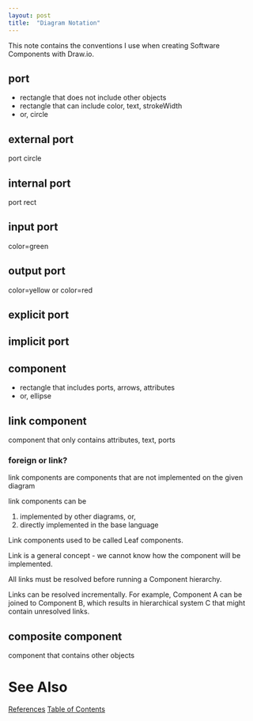 ```yaml
---
layout: post
title:  "Diagram Notation"
---
```

This note contains the conventions I use when creating Software Components with Draw.io.

## port
- rectangle that does not include other objects  
- rectangle that can include color, text, strokeWidth
- or, circle

## external port
  port
  circle
  
## internal port
  port
  rect

## input port
  color=green

## output port
  color=yellow or color=red

## explicit port

## implicit port

## component
- rectangle that includes ports, arrows, attributes
- or, ellipse

## link component
  component that only contains attributes, text, ports
### foreign or link?
   link components are components that are not implemented on the given diagram

   link components can be 
   1. implemented by other diagrams, or, 
   2. directly implemented in the base language
   
Link components used to be called Leaf components.  

Link is a general concept - we cannot know how the component will be implemented.  

All links must be resolved before running a Component hierarchy.

Links can be resolved incrementally.  For example, Component A can be joined to Component B, which results in hierarchical system C that might contain unresolved links.

## composite component
  component that contains other objects

# See Also

[References](https://guitarvydas.github.io/2021/01/14/References.html)
[Table of Contents](https://guitarvydas.github.io/2021/05/14/Table-Of-Contents.html)

<script src="https://utteranc.es/client.js" 
        repo="guitarvydas/guitarvydas.github.io" 
        issue-term="pathname" 
        theme="github-light" 
        crossorigin="anonymous" 
        async> 
</script> 
